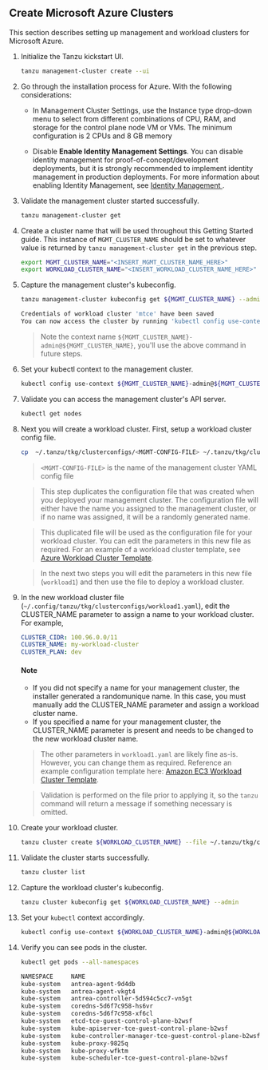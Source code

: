 ## Create Microsoft Azure Clusters

This section describes setting up management and workload clusters for
Microsoft Azure.

1. Initialize the Tanzu kickstart UI.

    ```sh
    tanzu management-cluster create --ui
    ```

1. Go through the installation process for Azure. With the following
   considerations:


   * In Management Cluster Settings, use the Instance type drop-down menu to select from different combinations of CPU, RAM, and storage for the control plane node VM or VMs. The minimum configuration is 2 CPUs and 8 GB memory

   * Disable **Enable Identity Management Settings**. You can disable identity management for proof-of-concept/development deployments, but it is strongly recommended to implement identity management in production deployments. For more information about enabling Identity Management, see [Identity Management ](azure-install-mgmt/#step-5-identity-management).

2. Validate the management cluster started successfully.

    ```sh
    tanzu management-cluster get
    ```
3. Create a cluster name that will be used throughout this Getting Started guide. This instance of `MGMT_CLUSTER_NAME` should be set to whatever value is returned by `tanzu management-cluster get` in the previous step.

    ```sh
    export MGMT_CLUSTER_NAME="<INSERT_MGMT_CLUSTER_NAME_HERE>"
    export WORKLOAD_CLUSTER_NAME="<INSERT_WORKLOAD_CLUSTER_NAME_HERE>"
    ```

4. Capture the management cluster's kubeconfig.

    ```sh
    tanzu management-cluster kubeconfig get ${MGMT_CLUSTER_NAME} --admin

    Credentials of workload cluster 'mtce' have been saved
    You can now access the cluster by running 'kubectl config use-context mtce-admin@mtce'
    ```

    > Note the context name `${MGMT_CLUSTER_NAME}-admin@${MGMT_CLUSTER_NAME}`, you'll use the above command in
    > future steps.

5. Set your kubectl context to the management cluster.

    ```sh
    kubectl config use-context ${MGMT_CLUSTER_NAME}-admin@${MGMT_CLUSTER_NAME}
    ```

6. Validate you can access the management cluster's API server.

    ```sh
    kubectl get nodes
    ```
7. Next you will create a workload cluster. First, setup a workload cluster config file.

    ```sh
    cp  ~/.tanzu/tkg/clusterconfigs/<MGMT-CONFIG-FILE> ~/.tanzu/tkg/clusterconfigs/workload1.yaml
    ```

   > ``<MGMT-CONFIG-FILE>`` is the name of the management cluster YAML config file

   > This step duplicates the configuration file that was created when you deployed your management cluster. The configuration file will either have the name you assigned to the management cluster, or if no name was assigned, it will be a randomly generated name.

   > This duplicated file will be used as the configuration file for your workload cluster. You can edit the parameters in this new  file as required. For an example of a workload cluster template, see  [Azure Workload Cluster Template](../azure-wl-template).

   [](ignored)

   > In the next two steps you will edit the parameters in this new file (`workload1`) and then use the file to deploy a workload cluster.

   [](ignored)

8. In the new workload cluster file (`~/.config/tanzu/tkg/clusterconfigs/workload1.yaml`), edit the CLUSTER_NAME parameter to assign a name to your workload cluster. For example,

   ```yaml
   CLUSTER_CIDR: 100.96.0.0/11
   CLUSTER_NAME: my-workload-cluster
   CLUSTER_PLAN: dev
   ```
   #### Note
   * If you did not specify a name for your management cluster, the installer generated a randomunique name. In this case, you must manually add the CLUSTER_NAME parameter and assign a workload cluster name.
   * If you specified a name for your management cluster, the CLUSTER_NAME parameter is present and needs to be changed to the new workload cluster name.
   > The other parameters in ``workload1.yaml`` are likely fine as-is. However, you can change them as required. Reference an example configuration template here:  [Amazon EC3 Workload Cluster Template](../aws-wl-template).

   > Validation is performed on the file prior to applying it, so the `tanzu` command will return a message if something necessary is omitted.

9. Create your workload cluster.

    ```sh
    tanzu cluster create ${WORKLOAD_CLUSTER_NAME} --file ~/.tanzu/tkg/clusterconfigs/workload1.yaml
    ```

10. Validate the cluster starts successfully.

    ```sh
    tanzu cluster list
    ```

11. Capture the workload cluster's kubeconfig.

    ```sh
    tanzu cluster kubeconfig get ${WORKLOAD_CLUSTER_NAME} --admin
    ```

12. Set your `kubectl` context accordingly.

    ```sh
    kubectl config use-context ${WORKLOAD_CLUSTER_NAME}-admin@${WORKLOAD_CLUSTER_NAME}
    ```

13. Verify you can see pods in the cluster.

    ```sh
    kubectl get pods --all-namespaces

    NAMESPACE     NAME                                                    READY   STATUS    RESTARTS   AGE
    kube-system   antrea-agent-9d4db                                      2/2     Running   0          3m42s
    kube-system   antrea-agent-vkgt4                                      2/2     Running   1          5m48s
    kube-system   antrea-controller-5d594c5cc7-vn5gt                      1/1     Running   0          5m49s
    kube-system   coredns-5d6f7c958-hs6vr                                 1/1     Running   0          5m49s
    kube-system   coredns-5d6f7c958-xf6cl                                 1/1     Running   0          5m49s
    kube-system   etcd-tce-guest-control-plane-b2wsf                      1/1     Running   0          5m56s
    kube-system   kube-apiserver-tce-guest-control-plane-b2wsf            1/1     Running   0          5m56s
    kube-system   kube-controller-manager-tce-guest-control-plane-b2wsf   1/1     Running   0          5m56s
    kube-system   kube-proxy-9825q                                        1/1     Running   0          5m48s
    kube-system   kube-proxy-wfktm                                        1/1     Running   0          3m42s
    kube-system   kube-scheduler-tce-guest-control-plane-b2wsf            1/1     Running   0          5m56s
    ```
